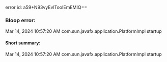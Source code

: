 error id: a59+N93vyEvlTooIEmEMIQ==
### Bloop error:

Mar 14, 2024 10:57:20 AM com.sun.javafx.application.PlatformImpl startup
#### Short summary: 

Mar 14, 2024 10:57:20 AM com.sun.javafx.application.PlatformImpl startup